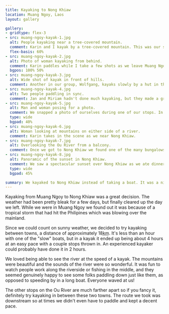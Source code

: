 ```yaml
---
title: Kayaking to Nong Khiaw
location: Muang Ngoy, Laos
layout: gallery

gallery:
- gridtype: flex-3
- src: muang-ngoy-kayak-1.jpg
  alt: People kayaking near a tree-covered mountain.
  comment: Karin and I kayak by a tree-covered mountain. This was our scenery for the day.
  flex-basis: 60%
- src: muang-ngoy-kayak-2.jpg
  alt: Photo of woman kayaking from behind.
  comment: Karin paddles while I take a few shots as we leave Muang Ngoy.
  bgpos: 100% 50%
- src: muang-ngoy-kayak-3.jpg
  alt: Wide shot of kayak in front of hills.
  comment: Another in our group, Wolfgang, kayaks slowly by a hut in the hills.
- src: muang-ngoy-kayak-4.jpg
  alt: Two people paddling in sync.
  comment: Jan and Miriam hadn't done much kayaking, but they made a great team. They were always paddling in sync with each other.
- src: muang-ngoy-kayak-5.jpg
  alt: Man and woman posing for a photo.
  comment: We snapped a photo of ourselves during one of our stops. In case you're wondering, that's a waterproof bag for our passports, not a necklace.
  type: wide 
  bgpad: 40%
- src: muang-ngoy-kayak-6.jpg
  alt: Woman looking at mountains on either side of a river.
  comment: Karin takes in the scene as we near Nong Khiaw.
- src: muang-ngoy-kayak-7.jpg
  alt: Overlooking the Ou River from a balcony.
  comment: Once we got to Nong Khiaw we found one of the many bungalows with a view of the river and treated ourselves to a lazy hour before dinner.
- src: muang-ngoy-kayak-8.jpg
  alt: Panoramic of the sunset in Nong Khiaw.
  comment: We saw a spectacular sunset over Nong Khiaw as we ate dinner by the bridge!
  type: wide
  bgpad: 45%

summary: We kayaked to Nong Khiaw instead of taking a boat. It was a nice four hour trip and we got to really enjoy the sights and sounds of the Ou River.
---
```


Kayaking from Muang Ngoy to Nong Khiaw was a great decision. The weather had been pretty bleak for a few days, but finally cleared up the day we left. While we were in Muang Ngoy we found out it was because of a tropical storm that had hit the Philipines which was blowing over the mainland.

Since we could count on sunny weather, we decided to try kayaking between towns, a distance of approximately 18<abbr title="kilometers">km</abbr>. It's less than an hour with one of the "slow" boats, but in a kayak it ended up being about 4 hours at an easy pace with a couple stops thrown in. An experienced kayaker could probably have done it in 2 hours.

We loved being able to see the river at the speed of a kayak. The mountains were beautiful and the sounds of the river were so wonderful. It was fun to watch people work along the riverside or fishing in the middle, and they seemed genuinely happy to see some folks paddling down just like them, as opposed to speeding by in a long boat. Everyone waved at us!

The other stops on the Ou River are much farther apart so if you fancy it, definitely try kayaking in between these two towns. The route we took was downstream so at times we didn't even have to paddle and kept a decent pace.
